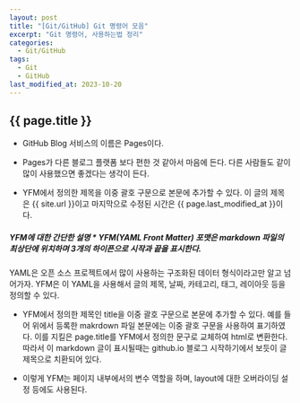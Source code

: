 ```yaml
---
layout: post
title: "[Git/GitHub] Git 명령어 모음"
excerpt: "Git 명령어, 사용하는법 정리"
categories:
  - Git/GitHub
tags:
  - Git
  - GitHub
last_modified_at: 2023-10-20
---
```


## {{ page.title }}
* GitHub Blog 서비스의 이름은 Pages이다.

* Pages가 다른 블로그 플랫폼 보다 편한 것 같아서 마음에 든다.
다른 사람들도 같이 많이 사용했으면 좋겠다는 생각이 든다.

* YFM에서 정의한 제목을 이중 괄호 구문으로 본문에 추가할 수 있다.
이 글의 제목은 {{ site.url }}이고
마지막으로 수정된 시간은 {{ page.last_modified_at }}이다.

##### YFM에 대한 간단한 설명 * YFM(YAML Front Matter) 포맷은 markdown 파일의 최상단에 위치하며 3개의 하이픈으로 시작과 끝을 표시한다.
YAML은 오픈 소스 프로젝트에서 많이 사용하는 구조화된 데이터 형식이라고만 알고 넘어가자.
YFM은 이 YAML을 사용해서 글의 제목, 날짜, 카테고리, 태그, 레이아웃 등을 정의할 수 있다.

* YFM에서 정의한 제목인 title을 이중 괄호 구문으로 본문에 추가할 수 있다.
예를 들어 위에서 등록한 makrdown 파일 본문에는 이중 괄호 구문을 사용하여 표기하였다.
이를 지킬은 page.title를 YFM에서 정의한 문구로 교체하여 html로 변환한다.
따라서 이 markdown 글이 표시될때는 github.io 블로그 시작하기에서 보듯이 글 제목으로 치환되어 있다.

* 이렇게 YFM는 페이지 내부에서의 변수 역할을 하며, layout에 대한 오버라이딩 설정 등에도 사용된다.
